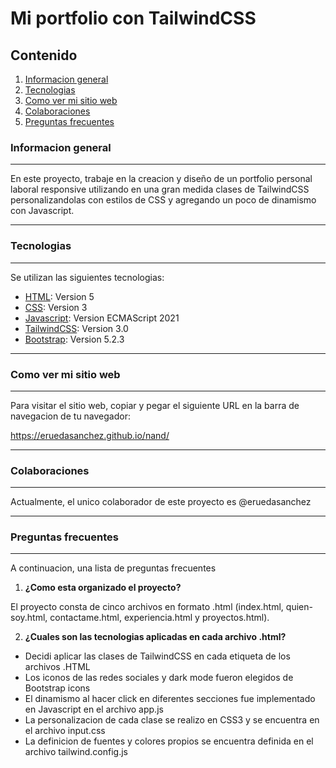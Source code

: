 # Mi portfolio con TailwindCSS 

## Contenido
1. [Informacion general](#general-info)
2. [Tecnologias](#technologies)
3. [Como ver mi sitio web](#installation)
4. [Colaboraciones](#collaboration)
5. [Preguntas frecuentes](#faqs)

### Informacion general
***
En este proyecto, trabaje en la creacion y diseño de un portfolio personal laboral responsive utilizando en una gran medida clases de TailwindCSS personalizandolas con estilos de CSS y agregando un poco de dinamismo con Javascript.
***

### Tecnologias
***
Se utilizan las siguientes tecnologias:
* [HTML](): Version 5 
* [CSS](): Version 3
* [Javascript](): Version ECMAScript 2021
* [TailwindCSS](): Version 3.0
* [Bootstrap](): Version 5.2.3
***

### Como ver mi sitio web
***
Para visitar el sitio web, copiar y pegar el siguiente URL en la barra de navegacion de tu navegador:

https://eruedasanchez.github.io/nand/
***
### Colaboraciones
***
Actualmente, el unico colaborador de este proyecto es @eruedasanchez
***
### Preguntas frecuentes
***
A continuacion, una lista de preguntas frecuentes

1. **¿Como esta organizado el proyecto?**

El proyecto consta de cinco archivos en formato .html (index.html, quien-soy.html, contactame.html, experiencia.html y proyectos.html). 

2. **¿Cuales son las tecnologias aplicadas en cada archivo .html?** 

* Decidi aplicar las clases de TailwindCSS en cada etiqueta de los archivos .HTML 
* Los iconos de las redes sociales y dark mode fueron elegidos de Bootstrap icons
* El dinamismo al hacer click en diferentes secciones fue implementado en Javascript en el archivo app.js
* La personalizacion de cada clase se realizo en CSS3 y se encuentra en el archivo input.css
 * La definicion de fuentes y colores propios se encuentra definida en el archivo tailwind.config.js
